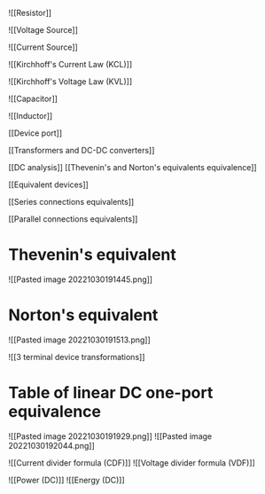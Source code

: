 ![[Resistor]]

![[Voltage Source]]

![[Current Source]]

![[Kirchhoff's Current Law (KCL)]]

![[Kirchhoff's Voltage Law (KVL)]]

![[Capacitor]]

![[Inductor]]

[[Device port]]

[[Transformers and DC-DC converters]]

[[DC analysis]]
[[Thevenin's and Norton's equivalents equivalence]]

[[Equivalent devices]]

[[Series connections equivalents]]

[[Parallel connections equivalents]]

# Thevenin's equivalent
![[Pasted image 20221030191445.png]]

# Norton's equivalent
![[Pasted image 20221030191513.png]]

![[3 terminal device transformations]]

# Table of linear DC one-port equivalence

![[Pasted image 20221030191929.png]]
![[Pasted image 20221030192044.png]]

![[Current divider formula (CDF)]]
![[Voltage divider formula (VDF)]]

![[Power (DC)]]
![[Energy (DC)]]